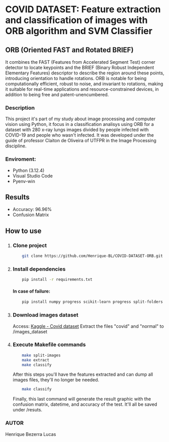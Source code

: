 # COVID DATASET:  Feature extraction and classification of images with ORB algorithm and SVM Classifier 

## ORB (Oriented FAST and Rotated BRIEF)
It combines the FAST (Features from Accelerated Segment Test) corner detector to locate keypoints and the BRIEF (Binary Robust Independent Elementary Features) descriptor to describe the region around these points, introducing orientation to handle rotations. ORB is notable for being computationally efficient, robust to noise, and invariant to rotations, making it suitable for real-time applications and resource-constrained devices, in addition to being free and patent-unencumbered.

### Description
This project it's part of my study about image processing  and computer vision using Python, it focus in a classification analisys using ORB for a dataset with 280 x-ray lungs images divided by people infected with COVID-19 and people who wasn't infected. It was developed under the guide of professor Claiton de Oliveira of UTFPR in the Image Processing discipline.  

### Enviroment:
- Python (3.12.4)
- Visual Studio Code
- Pyenv-win


## Results
- Accuracy: 96.96%
- Confusion Matrix

## How to use

1. ### Clone project
    ```bash
        git clone https://github.com/Henrique-BL/COVID-DATASET-ORB.git
    ```
2. ### Install dependencies
    ```bash
        pip install -r requirements.txt
    ```
    #### In case of failure:
    ```bash
        pip install numpy progress scikit-learn progress split-folders opencv-python matplotlib
    ```

3. ### Download images dataset
    Access: [Kaggle -  Covid dataset](https://www.kaggle.com/datasets/tarandeep97/covid19-normal-posteroanteriorpa-xrays)
    Extract the files "covid" and "normal" to /images_dataset

4. ### Execute Makefile commands
    ```bash
        make split-images
        make extract
        make classify
    ```    
    After this steps you'll have the features extracted and can dump all images files, they'll no longer be needed.

    ```bash
        make classify
    ```
    Finally, this last command will generate the result graphic with the confusion matrix, datetime, and accuracy of the test.
    It'll all be saved under /resuts.


### AUTOR
Henrique Bezerra Lucas
